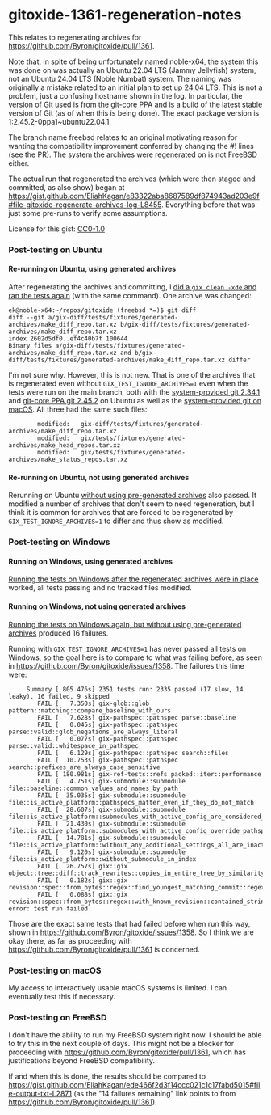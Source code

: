 # gitoxide-1361-regeneration-notes

This relates to regenerating archives for https://github.com/Byron/gitoxide/pull/1361.

Note that, in spite of being unfortunately named noble-x64, the system this was done on was actually an Ubuntu 22.04 LTS (Jammy Jellyfish) system, not an Ubuntu 24.04 LTS (Noble Numbat) system. The naming was originally a mistake related to an initial plan to set up 24.04 LTS. This is not a problem, just a confusing hostname shown in the log. In particular, the version of Git used is from the git-core PPA and is a build of the latest stable version of Git (as of when this is being done). The exact package version is 1:2.45.2-0ppa1~ubuntu22.04.1.

The branch name freebsd relates to an original motivating reason for wanting the compatibility improvement conferred by changing the #! lines (see the PR). The system the archives were regenerated on is not FreeBSD either.

The actual run that regenerated the archives (which were then staged and committed, as also show) began at https://gist.github.com/EliahKagan/e83322aba8687589df874943ad203e9f#file-gitoxide-regenerate-archives-log-L8455. Everything before that was just some pre-runs to verify some assumptions.

License for this gist: [CC0-1.0](https://creativecommons.org/publicdomain/zero/1.0/deed.en)

### Post-testing on Ubuntu

#### Re-running on Ubuntu, using generated archives

After regenerating the archives and committing, I [did a `gix clean -xde` and ran the tests again](https://gist.github.com/EliahKagan/e83322aba8687589df874943ad203e9f#file-post-regeneration-rerun-1-log) (with the same command). One archive was changed:

```text
ek@noble-x64:~/repos/gitoxide (freebsd *=)$ git diff
diff --git a/gix-diff/tests/fixtures/generated-archives/make_diff_repo.tar.xz b/gix-diff/tests/fixtures/generated-archives/make_diff_repo.tar.xz
index 2602d5df0..ef4c40b7f 100644
Binary files a/gix-diff/tests/fixtures/generated-archives/make_diff_repo.tar.xz and b/gix-diff/tests/fixtures/generated-archives/make_diff_repo.tar.xz differ
```

I'm not sure why. However, this is not new. That is one of the archives that is regenerated even without `GIX_TEST_IGNORE_ARCHIVES=1` even when the tests were run on the main branch, both with the [system-provided git 2.34.1](https://gist.github.com/EliahKagan/e83322aba8687589df874943ad203e9f#file-main-branch-run-1-downgraded-git-log) and [git-core PPA git 2.45.2](https://gist.github.com/EliahKagan/e83322aba8687589df874943ad203e9f#file-main-branch-run-2-log) on Ubuntu as well as the [system-provided git on macOS](https://gist.github.com/EliahKagan/e83322aba8687589df874943ad203e9f#file-main-branch-macos-run-log). All three had the same such files:

```text
        modified:   gix-diff/tests/fixtures/generated-archives/make_diff_repo.tar.xz
        modified:   gix/tests/fixtures/generated-archives/make_head_repos.tar.xz
        modified:   gix/tests/fixtures/generated-archives/make_status_repos.tar.xz
```

#### Re-running on Ubuntu, not using generated archives

Rerunning on Ubuntu [without using pre-generated archives](https://gist.github.com/EliahKagan/e83322aba8687589df874943ad203e9f#file-post-regeneration-rerun-2-ignore-archives-log) also passed. It modified a number of archives that don't seem to need regeneration, but I think it is common for archives that are forced to be regenerated by `GIX_TEST_IGNORE_ARCHIVES=1` to differ and thus show as modified.

### Post-testing on Windows

#### Running on Windows, using generated archives

[Running the tests on Windows after the regenerated archives were in place](https://gist.github.com/EliahKagan/e83322aba8687589df874943ad203e9f#file-post-regeneration-windows-run-1-log) worked, all tests passing and no tracked files modified.

#### Running on Windows, not using generated archives

[Running the tests on Windows again, but without using pre-generated archives](https://gist.github.com/EliahKagan/e83322aba8687589df874943ad203e9f#file-post-regeneration-windows-run-2-ignore-archives-log) produced 16 failures.

Running with `GIX_TEST_IGNORE_ARCHIVES=1` has never passed all tests on Windows, so the goal here is to compare to what was failing before, as seen in https://github.com/Byron/gitoxide/issues/1358. The failures this time were:

```text
     Summary [ 805.476s] 2351 tests run: 2335 passed (17 slow, 14 leaky), 16 failed, 9 skipped
        FAIL [   7.350s] gix-glob::glob pattern::matching::compare_baseline_with_ours
        FAIL [   7.628s] gix-pathspec::pathspec parse::baseline
        FAIL [   0.045s] gix-pathspec::pathspec parse::valid::glob_negations_are_always_literal
        FAIL [   0.077s] gix-pathspec::pathspec parse::valid::whitespace_in_pathspec
        FAIL [   6.129s] gix-pathspec::pathspec search::files
        FAIL [  10.753s] gix-pathspec::pathspec search::prefixes_are_always_case_sensitive
        FAIL [ 180.981s] gix-ref-tests::refs packed::iter::performance
        FAIL [   4.751s] gix-submodule::submodule file::baseline::common_values_and_names_by_path
        FAIL [  35.035s] gix-submodule::submodule file::is_active_platform::pathspecs_matter_even_if_they_do_not_match
        FAIL [  28.607s] gix-submodule::submodule file::is_active_platform::submodules_with_active_config_are_considered_active_or_inactive
        FAIL [  21.430s] gix-submodule::submodule file::is_active_platform::submodules_with_active_config_override_pathspecs
        FAIL [  14.781s] gix-submodule::submodule file::is_active_platform::without_any_additional_settings_all_are_inactive_if_they_have_a_url
        FAIL [   9.120s] gix-submodule::submodule file::is_active_platform::without_submodule_in_index
        FAIL [  26.757s] gix::gix object::tree::diff::track_rewrites::copies_in_entire_tree_by_similarity_with_limit
        FAIL [   0.182s] gix::gix revision::spec::from_bytes::regex::find_youngest_matching_commit::regex_matches
        FAIL [   0.088s] gix::gix revision::spec::from_bytes::regex::with_known_revision::contained_string_matches_in_unanchored_regex_and_disambiguates_automatically
error: test run failed
```

Those are the exact same tests that had failed before when run this way, shown in https://github.com/Byron/gitoxide/issues/1358. So I think we are okay there, as far as proceeding with https://github.com/Byron/gitoxide/pull/1361 is concerned.

### Post-testing on macOS

My access to interactively usable macOS systems is limited. I can eventually test this if necessary.

### Post-testing on FreeBSD

I don't have the ability to run my FreeBSD system right now. I should be able to try this in the next couple of days. This might not be a blocker for proceeding with https://github.com/Byron/gitoxide/pull/1361, which has justifications beyond FreeBSD compatibility.

If and when this is done, the results should be compared to https://gist.github.com/EliahKagan/ede466f2d3f14ccc021c1c17fabd5015#file-output-txt-L2871 (as the "14 failures remaining" link points to from https://github.com/Byron/gitoxide/pull/1361).